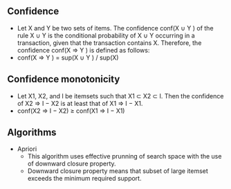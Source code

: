 
## Confidence
 * Let X and Y be two sets of items. The confidence
   conf(X ∪ Y ) of the rule X ∪ Y is the conditional probability of X ∪ Y occurring in a
   transaction, given that the transaction contains X. Therefore, the confidence conf(X ⇒ Y )
   is defined as follows:
 * conf(X ⇒ Y ) = sup(X ∪ Y ) / sup(X)
 
## Confidence monotonicity
 * Let X1, X2, and I be itemsets such that X1 ⊂ X2 ⊂ I. Then the confidence of X2 ⇒ I − X2 is at least that of X1 ⇒ I − X1.
 * conf(X2 ⇒ I − X2) ≥ conf(X1 ⇒ I − X1)
 
## Algorithms
 * Apriori
   - This algorithm uses effective prunning of search space with the use of downward closure property.
   - Downward closure property means that subset of large itemset exceeds the minimum required support.
